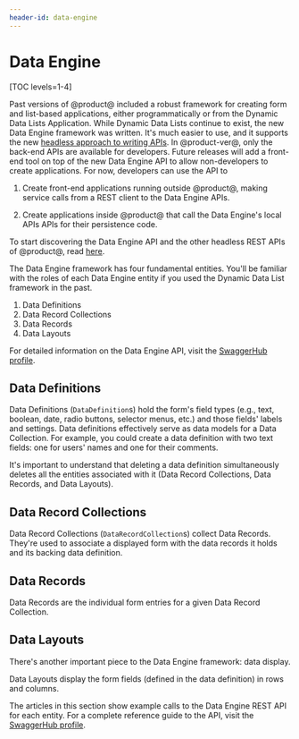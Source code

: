 ```yaml
---
header-id: data-engine
---
```


# Data Engine

[TOC levels=1-4]

Past versions of @product@ included a robust framework for creating form and
list-based applications, either programmatically or from the Dynamic Data Lists
Application. While Dynamic Data Lists continue to exist, the new Data Engine
framework was written. It's much easier to use, and it supports the new
[headless approach to writing APIs](/docs/7-1/tutorials/-/knowledge_base/t/headless-rest-apis). 
In @product-ver@, only the back-end APIs are available for developers. Future
releases will add a front-end tool on top of the new Data Engine API to allow
non-developers to create applications. For now, developers can use the API to 

1.  Create front-end applications running outside @product@, making service
    calls from a REST client to the Data Engine APIs.

2.  Create applications inside @product@ that call the Data Engine's local APIs
    APIs for their persistence code.

To start discovering the Data Engine API and the other headless REST APIs of
@product@, read
[here](/docs/7-2/frameworks/-/knowledge_base/f/get-started-discover-the-api). 

The Data Engine framework has four fundamental entities. You'll be familiar with
the roles of each Data Engine entity if you used the Dynamic Data List framework
in the past.

1.  Data Definitions
2.  Data Record Collections
3.  Data Records
4.  Data Layouts

For detailed information on the Data Engine API, visit the [SwaggerHub profile](https://app.swaggerhub.com/apis/liferayinc/data-engine/1.0).

##  Data Definitions

Data Definitions (`DataDefinition`s) hold the form's field types (e.g., text,
boolean, date, radio buttons, selector menus, etc.) and those fields' labels and
settings. Data definitions effectively serve as data models for a Data
Collection. For example, you could create a data definition with two text
fields: one for users' names and one for their comments. 

It's important to understand that deleting a data definition simultaneously
deletes all the entities associated with it (Data Record Collections, Data
Records, and Data Layouts).

## Data Record Collections

Data Record Collections (`DataRecordCollection`s) collect Data Records.
They're used to associate a displayed form with the data records it holds and
its backing data definition.

## Data Records

Data Records are the individual form entries for a given Data Record
Collection.

## Data Layouts

There's another important piece to the Data Engine framework: data display.

Data Layouts display the form fields (defined in the data definition) in rows
and columns.

The articles in this section show example calls to the Data Engine REST API for
each entity. For a complete reference guide to the API, visit the
[SwaggerHub profile](https://app.swaggerhub.com/apis/liferayinc/data-engine/1.0).
